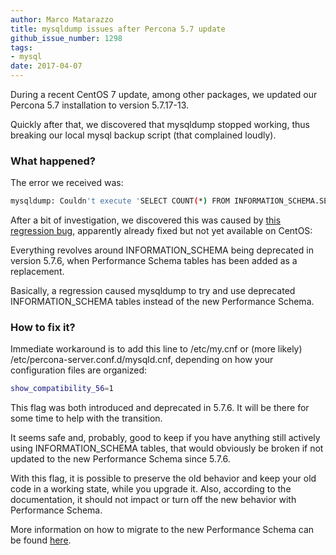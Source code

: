 ```yaml
---
author: Marco Matarazzo
title: mysqldump issues after Percona 5.7 update
github_issue_number: 1298
tags:
- mysql
date: 2017-04-07
---
```


During a recent CentOS 7 update, among other packages, we updated our Percona 5.7 installation to version 5.7.17-13.

Quickly after that, we discovered that mysqldump stopped working, thus breaking our local mysql backup script (that complained loudly).

### What happened?

The error we received was:

```bash
mysqldump: Couldn't execute 'SELECT COUNT(*) FROM INFORMATION_SCHEMA.SESSION_VARIABLES WHERE VARIABLE_NAME LIKE 'rocksdb\_skip\_fill\_cache'': The 'INFORMATION_SCHEMA.SESSION_VARIABLES' feature is disabled; see the documentation for 'show_compatibility_56' (3167)
```

After a bit of investigation, we discovered this was caused by [this regression bug](https://bugs.launchpad.net/percona-server/+bug/1676401), apparently already fixed but not yet available on CentOS:

Everything revolves around INFORMATION_SCHEMA being deprecated in version 5.7.6, when Performance Schema tables has been added as a replacement.

Basically, a regression caused mysqldump to try and use deprecated INFORMATION_SCHEMA tables instead of the new Performance Schema.

### How to fix it?

Immediate workaround is to add this line to /etc/my.cnf or (more likely) /etc/percona-server.conf.d/mysqld.cnf, depending on how your configuration files are organized:

```bash
show_compatibility_56=1
```

This flag was both introduced and deprecated in 5.7.6. It will be there for some time to help with the transition.

It seems safe and, probably, good to keep if you have anything still actively using INFORMATION_SCHEMA tables, that would obviously be broken if not updated to the new Performance Schema since 5.7.6.

With this flag, it is possible to preserve the old behavior and keep your old code in a working state, while you upgrade it. Also, according to the documentation, it should not impact or turn off the new behavior with Performance Schema.

More information on how to migrate to the new Performance Schema can be found [here](https://dev.mysql.com/doc/refman/5.7/en/performance-schema-variable-table-migration.html).
